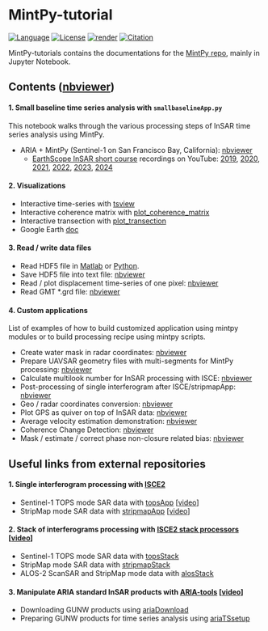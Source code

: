 # MintPy-tutorial

[![Language](https://img.shields.io/badge/python-3.8%2B-blue.svg?style=flat-square)](https://www.python.org/)
[![License](https://img.shields.io/badge/license-GPLv3+-yellow.svg?style=flat-square)](https://github.com/insarlab/MintPy-tutorial/blob/main/LICENSE)
[![render](https://img.shields.io/badge/render-nbviewer-orange.svg?style=flat-square)](https://nbviewer.jupyter.org/github/insarlab/MintPy-tutorial/tree/main/)
[![Citation](https://img.shields.io/badge/doi-10.1016%2Fj.cageo.2019.104331-blue?style=flat-square)](https://doi.org/10.1016/j.cageo.2019.104331)

MintPy-tutorials contains the documentations for the [MintPy repo](https://github.com/insarlab/MintPy), mainly in Jupyter Notebook.

## Contents ([nbviewer](https://nbviewer.jupyter.org/github/insarlab/MintPy-tutorial/tree/main/))

#### 1. Small baseline time series analysis with `smallbaselineApp.py`

This notebook walks through the various processing steps of InSAR time series analysis using MintPy.     

   - ARIA + MintPy (Sentinel-1 on San Francisco Bay, California): [nbviewer](https://nbviewer.jupyter.org/github/insarlab/MintPy-tutorial/blob/main/workflows/smallbaselineApp_aria.ipynb)
       - [EarthScope InSAR short course](https://www.earthscope.org/event/2023-insar-isce-short-course/) recordings on YouTube: [2019](https://youtu.be/lRFDSsi8ZcY?t=10933), [2020](https://youtu.be/BVdVylW_vVQ), [2021](https://youtu.be/vtJpM54KbKs?t=3117), [2022](https://youtu.be/QQxIY4gFHbI?t=4466), [2023](https://youtu.be/Qyj1-UMMWWc?si=BHwx8Llxv2_MtYYP&t=3458), [2024](https://youtu.be/-svj_B_yJyI?si=ImXCshCjjaRxV-yl&t=3051)

#### 2. Visualizations   

   - Interactive time-series with [tsview](https://nbviewer.jupyter.org/github/insarlab/MintPy-tutorial/blob/main/visualization/tsview.ipynb)
   - Interactive coherence matrix with [plot_coherence_matrix](https://nbviewer.jupyter.org/github/insarlab/MintPy-tutorial/blob/main/visualization/plot_coherence_matrix.ipynb)
   - Interactive transection with [plot_transection](https://nbviewer.jupyter.org/github/insarlab/MintPy-tutorial/blob/main/visualization/plot_transection.ipynb)
   - Google Earth [doc](https://mintpy.readthedocs.io/en/latest/google_earth/)

#### 3. Read / write data files

   - Read HDF5 file in [Matlab](./io/read_hdf5.m) or [Python](https://nbviewer.jupyter.org/github/insarlab/MintPy-tutorial/blob/main/io/read_hdf5.ipynb).
   - Save HDF5 file into text file: [nbviewer](https://nbviewer.jupyter.org/github/insarlab/MintPy-tutorial/blob/main/io/save_text.ipynb)
   - Read / plot displacement time-series of one pixel: [nbviewer](https://nbviewer.jupyter.org/github/insarlab/MintPy-tutorial/blob/main/applications/plot_dis_ts.ipynb)
   - Read GMT *.grd file: [nbviewer](https://nbviewer.jupyter.org/github/insarlab/MintPy-tutorial/blob/main/io/read_gmt_grd.ipynb)

#### 4. Custom applications

List of examples of how to build customized application using mintpy modules or to build processing recipe using mintpy scripts.     

   - Create water mask in radar coordinates: [nbviewer](https://nbviewer.jupyter.org/github/insarlab/MintPy-tutorial/blob/main/applications/water_mask.ipynb)
   - Prepare UAVSAR geometry files with multi-segments for MintPy processing: [nbviewer](https://nbviewer.jupyter.org/github/insarlab/MintPy-tutorial/blob/main/applications/prepUAVSAR_geometry.ipynb)
   - Calculate multilook number for InSAR processing with ISCE: [nbviewer](https://nbviewer.jupyter.org/github/insarlab/MintPy-tutorial/blob/main/applications/calc_multilook_number.ipynb)
   - Post-processing of single interferogram after ISCE/stripmapApp: [nbviewer](https://nbviewer.jupyter.org/github/insarlab/MintPy-tutorial/blob/main/applications/stripmapApp_postProc.ipynb)
   - Geo / radar coordinates conversion: [nbviewer](https://nbviewer.jupyter.org/github/insarlab/MintPy-tutorial/blob/main/applications/coord_conversion.ipynb)
   - Plot GPS as quiver on top of InSAR data: [nbviewer](https://nbviewer.jupyter.org/github/insarlab/MintPy-tutorial/blob/main/applications/plot_gps_quiver.ipynb)
   - Average velocity estimation demonstration: [nbviewer](https://nbviewer.jupyter.org/github/insarlab/MintPy-tutorial/blob/main/applications/ts2vel.ipynb)
   - Coherence Change Detection: [nbviewer](https://nbviewer.jupyter.org/github/insarlab/MintPy-tutorial/blob/main/applications/coherence_change_detection.ipynb)
   - Mask / estimate / correct phase non-closure related bias: [nbviewer](https://nbviewer.jupyter.org/github/insarlab/MintPy-tutorial/blob/main/applications/closure_phase_bias.ipynb)


## Useful links from external repositories ##

#### 1. Single interferogram processing with [ISCE2](https://github.com/isce-framework/isce2-docs/tree/master/Notebooks)

   - Sentinel-1 TOPS mode SAR data with [topsApp](https://nbviewer.jupyter.org/github/isce-framework/isce2-docs/blob/master/Notebooks/UNAVCO_2020/TOPS/topsApp.ipynb) [[video](https://youtu.be/V0CFy0i1L80?t=5509)]
   - StripMap mode SAR data with [stripmapApp](https://nbviewer.jupyter.org/github/isce-framework/isce2-docs/blob/master/Notebooks/UNAVCO_2020/Stripmap/stripmapApp.ipynb) [[video](https://youtu.be/Q8sqCN4qfE4?t=7370)]

#### 2. Stack of interferograms processing with [ISCE2 stack processors](https://github.com/isce-framework/isce2/blob/main/contrib/stack/README.md) [[video](https://youtu.be/vtJpM54KbKs?t=10800)]

   - Sentinel-1 TOPS mode SAR data with [topsStack](https://github.com/isce-framework/isce2/blob/main/contrib/stack/topsStack/README.md)
   - StripMap mode SAR data with [stripmapStack](https://github.com/isce-framework/isce2/blob/main/contrib/stack/stripmapStack/README.md)
   - ALOS-2 ScanSAR and StripMap mode data with [alosStack](https://github.com/isce-framework/isce2/blob/main/contrib/stack/alosStack/alosStack_tutorial.txt)

#### 3. Manipulate ARIA standard InSAR products with [ARIA-tools](https://github.com/aria-tools/ARIA-tools-docs) [[video](https://youtu.be/lRFDSsi8ZcY)]

   - Downloading GUNW products using [ariaDownload](https://nbviewer.jupyter.org/github/aria-tools/ARIA-tools-docs/blob/master/JupyterDocs/ariaDownload/ariaDownload_tutorial.ipynb)
   - Preparing GUNW products for time series analysis using [ariaTSsetup](https://nbviewer.jupyter.org/github/aria-tools/ARIA-tools-docs/blob/master/JupyterDocs/ariaTSsetup/ariaTSsetup_tutorial.ipynb)
